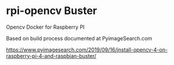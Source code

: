 # rpi-opencv Buster

Opencv Docker for Raspberry PI

Based on build process documented at PyimageSearch.com

https://www.pyimagesearch.com/2019/09/16/install-opencv-4-on-raspberry-pi-4-and-raspbian-buster/
